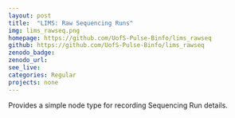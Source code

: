 ```yaml
---
layout: post
title:  "LIMS: Raw Sequencing Runs"
img: lims_rawseq.png
homepage: https://github.com/UofS-Pulse-Binfo/lims_rawseq
github: https://github.com/UofS-Pulse-Binfo/lims_rawseq
zenodo_badge:
zenodo_url:
see_live:
categories: Regular
projects: none
---
```


Provides a simple node type for recording Sequencing Run details.
